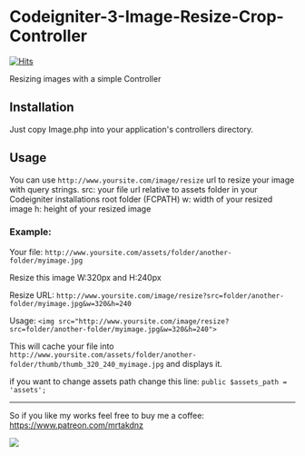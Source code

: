 # Codeigniter-3-Image-Resize-Crop-Controller
[![Hits](https://hits.seeyoufarm.com/api/count/incr/badge.svg?url=https%3A%2F%2Fgithub.com%2FWebFikirleri%2FCodeigniter-3-Image-Resize-Crop-Controller&count_bg=%233D96C8&title_bg=%23555555&icon=github.svg&icon_color=%23E7E7E7&title=Total+Visits&edge_flat=true)](https://hits.seeyoufarm.com)

Resizing images with a simple Controller

## Installation
Just copy Image.php into your application's controllers directory.

## Usage
You can use `http://www.yoursite.com/image/resize` url to resize your image with query strings.
src: your file url relative to assets folder in your Codeigniter installations root folder (FCPATH)
w: width of your resized image
h: height of your resized image

### Example:
Your file: `http://www.yoursite.com/assets/folder/another-folder/myimage.jpg`

Resize this image W:320px and H:240px

Resize URL: `http://www.yoursite.com/image/resize?src=folder/another-folder/myimage.jpg&w=320&h=240`

Usage: `<img src="http://www.yoursite.com/image/resize?src=folder/another-folder/myimage.jpg&w=320&h=240">`

This will cache your file into `http://www.yoursite.com/assets/folder/another-folder/thumb/thumb_320_240_myimage.jpg` and displays it.

if you want to change assets path change this line: `public $assets_path = 'assets';`

---

So if you like my works feel free to buy me a coffee: https://www.patreon.com/mrtakdnz

![](https://komarev.com/ghpvc/?username=WebFikirleri-CI3-Img-Rsz-Crp-Ctrl&color=blue&label=Total+Views)
